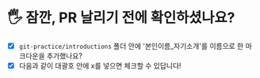 # 🖐 잠깐, PR 날리기 전에 확인하셨나요?

- [x] `git-practice/introductions` 폴더 안에 '본인이름_자기소개'를 이름으로 한 마크다운을 추가했나요?
- [x] 다음과 같이 대괄호 안에 x를 넣으면 체크할 수 있답니다!
